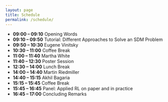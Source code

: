 ```yaml
---
layout: page
title: Schedule
permalink: /schedule/
---
```


- **09:00 – 09:10** Opening Words  
- **09:10 – 09:50** Tutorial: Different Approaches to Solve an SDM Problem  
- **09:50 – 10:30** Eugene Vinitsky  
- **10:30 – 11:00** Coffee Break  
- **11:00 – 11:40** Martha White  
- **11:40 – 12:30** Poster Session  
- **12:30 – 14:00** Lunch Break  
- **14:00 – 14:40** Martin Riedmiller  
- **14:40 – 15:15** Akhil Bagaria 
- **15:15 – 15:45** Coffee Break  
- **15:45 – 16:45** Panel: Applied RL on paper and in practice 
- **16:45 – 17:00** Concluding Remarks  

